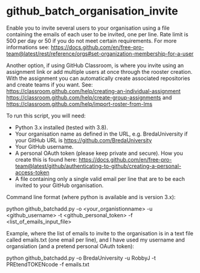 # github_batch_organisation_invite
Enable you to invite several users to your organisation using a file containing the emails of each user to be invited, one per line.
Rate limit is 500 per day or 50 if you do not meet certain requirements.
For more informations see: https://docs.github.com/en/free-pro-team@latest/rest/reference/orgs#set-organization-membership-for-a-user

Another option, if using GitHub Classroom, is where you invite using an assignment link or add multiple users at once through the rooster creation. With the assignment you can automatically create associated repositories and create teams if you want. See: https://classroom.github.com/help/creating-an-individual-assignment https://classroom.github.com/help/create-group-assignments and https://classroom.github.com/help/import-roster-from-lms

To run this script, you will need:
- Python 3.x installed (tested with 3.8).
- Your organisation name as defined in the URL, e.g. BredaUniversity if your GitHub URL is https://github.com/BredaUniversity
- Your GitHub username.
- A personal OAuth token (please keep private and secure). How you create this is found here: https://docs.github.com/en/free-pro-team@latest/github/authenticating-to-github/creating-a-personal-access-token
- A file containing only a single valid email per line that are to be each invited to your GitHub organisation.

Command line format (where python is available and is version 3.x):

python github_batchadd.py -o <your_organistionname> -u <github_username> -t <github_personal_token> -f <list_of_emails_input_file>

Example, where the list of emails to invite to the organisation is in a text file called emails.txt (one email per line), and I have used my username and organsiation (and a pretend personal OAuth token):

python github_batchadd.py -o BredaUniversity -u RobbyJ -t PREtendTOKENcode -f emails.txt
